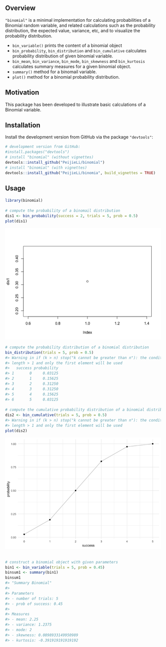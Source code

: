 
<!-- README.md is generated from README.Rmd. Please edit that file -->
Overview
--------

`"binomial"` is a minimal implementation for calculating probabilities of a Binomial random variable, and related calculations such as the probability distribution, the expected value, variance, etc, and to visualize the probability distribution.

-   `bin_variable()` prints the content of a binomial object
-   `bin_probability`, `bin_distribution` and `bin_cumulative` calculates probability distribution of given binomial variable.
-   `bin_mean`, `bin_variance`, `bin_mode`, `bin_skewness` and `bin_kurtosis` calculates summary measures for a given binomial object.
-   `summary()` method for a binomail variable.
-   `plot()` method for a binomial probability distribution.

Motivation
----------

This package has been developed to illustrate basic calculations of a Binomial variable.

Installation
------------

Install the development version from GitHub via the package `"devtools"`:

``` r
# development version from GitHub:
#install.packages("devtools") 
# install "binomial" (without vignettes)
devtools::install_github("PeijieLi/binomial")
# install "binomial" (with vignettes)
devtools::install_github("PeijieLi/binomia", build_vignettes = TRUE)
```

Usage
-----

``` r
library(binomial)

# compute the probability of a binomail distribution
dis1 <- bin_probability(success = 2, trials = 5, prob = 0.5)
plot(dis1)
```

![](README-unnamed-chunk-2-1.png)

``` r
# compute the probability distribution of a binomial distribution
bin_distribution(trials = 5, prob = 0.5)
#> Warning in if (k > n) stop("k cannot be greater than n"): the condition has
#> length > 1 and only the first element will be used
#>   success probability
#> 1       0     0.03125
#> 2       1     0.15625
#> 3       2     0.31250
#> 4       3     0.31250
#> 5       4     0.15625
#> 6       5     0.03125

# compute the cumulative probability distribution of a binomial distribution
dis2 <- bin_cumulative(trials = 5, prob = 0.5)
#> Warning in if (k > n) stop("k cannot be greater than n"): the condition has
#> length > 1 and only the first element will be used
plot(dis2)
```

![](README-unnamed-chunk-2-2.png)

``` r

# construct a binomial object with given parameters
bin1 <- bin_variable(trials = 5, prob = 0.45)
binsum1 <- summary(bin1)
binsum1
#> "Summary Binomial"
#> 
#> Parameters
#> - number of trials: 5
#> - prob of success: 0.45
#> 
#> Measures
#> - mean: 2.25
#> - variance: 1.2375
#> - mode: 2
#> - skewness: 0.0898933149950989
#> - kurtosis: -0.391919191919192
```
